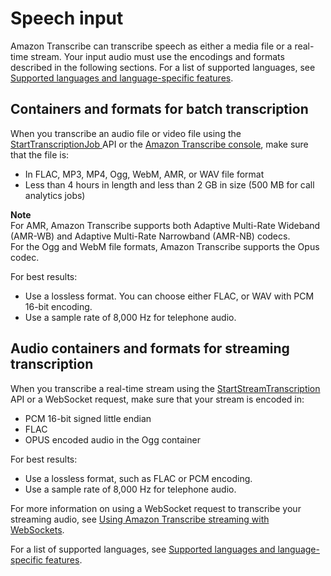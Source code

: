 # Speech input<a name="input"></a>

Amazon Transcribe can transcribe speech as either a media file or a real\-time stream\. Your input audio must use the encodings and formats described in the following sections\. For a list of supported languages, see [Supported languages and language\-specific features](supported-languages.md#table-language-matrix)\.

## Containers and formats for batch transcription<a name="batch-format"></a>

When you transcribe an audio file or video file using the [ StartTranscriptionJob ](API_StartTranscriptionJob.md) API or the [Amazon Transcribe console](https://console.aws.amazon.com/transcribe/), make sure that the file is:
+ In FLAC, MP3, MP4, Ogg, WebM, AMR, or WAV file format
+ Less than 4 hours in length and less than 2 GB in size \(500 MB for call analytics jobs\)

**Note**  
For AMR, Amazon Transcribe supports both Adaptive Multi\-Rate Wideband \(AMR\-WB\) and Adaptive Multi\-Rate Narrowband \(AMR\-NB\) codecs\.  
For the Ogg and WebM file formats, Amazon Transcribe supports the Opus codec\.

For best results: 
+ Use a lossless format\. You can choose either FLAC, or WAV with PCM 16\-bit encoding\.
+ Use a sample rate of 8,000 Hz for telephone audio\.

## Audio containers and formats for streaming transcription<a name="streaming-format"></a>

When you transcribe a real\-time stream using the [ StartStreamTranscription ](API_streaming_StartStreamTranscription.md) API or a WebSocket request, make sure that your stream is encoded in:
+ PCM 16\-bit signed little endian
+ FLAC
+ OPUS encoded audio in the Ogg container

For best results:
+ Use a lossless format, such as FLAC or PCM encoding\.
+ Use a sample rate of 8,000 Hz for telephone audio\.

For more information on using a WebSocket request to transcribe your streaming audio, see [Using Amazon Transcribe streaming with WebSockets](websocket.md)\.

For a list of supported languages, see [Supported languages and language\-specific features](supported-languages.md#table-language-matrix)\.